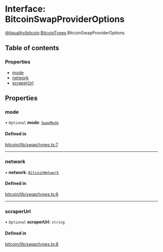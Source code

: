 # Interface: BitcoinSwapProviderOptions

[@liquality/bitcoin](../wiki/@liquality.bitcoin).[BitcoinTypes](../wiki/@liquality.bitcoin.BitcoinTypes).BitcoinSwapProviderOptions

## Table of contents

### Properties

- [mode](../wiki/@liquality.bitcoin.BitcoinTypes.BitcoinSwapProviderOptions#mode)
- [network](../wiki/@liquality.bitcoin.BitcoinTypes.BitcoinSwapProviderOptions#network)
- [scraperUrl](../wiki/@liquality.bitcoin.BitcoinTypes.BitcoinSwapProviderOptions#scraperurl)

## Properties

### mode

• `Optional` **mode**: [`SwapMode`](../wiki/@liquality.bitcoin.BitcoinTypes.SwapMode)

#### Defined in

[bitcoin/lib/swap/types.ts:7](https://github.com/liquality/chainabstractionlayer/blob/9cc13847/packages/bitcoin/lib/swap/types.ts#L7)

___

### network

• **network**: [`BitcoinNetwork`](../wiki/@liquality.bitcoin.BitcoinTypes.BitcoinNetwork)

#### Defined in

[bitcoin/lib/swap/types.ts:6](https://github.com/liquality/chainabstractionlayer/blob/9cc13847/packages/bitcoin/lib/swap/types.ts#L6)

___

### scraperUrl

• `Optional` **scraperUrl**: `string`

#### Defined in

[bitcoin/lib/swap/types.ts:8](https://github.com/liquality/chainabstractionlayer/blob/9cc13847/packages/bitcoin/lib/swap/types.ts#L8)
